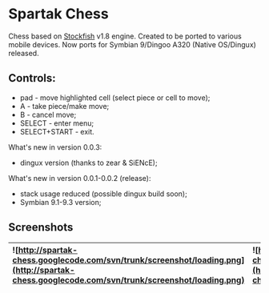 # Spartak Chess #
Chess based on [Stockfish](http://en.wikipedia.org/wiki/Stockfish_(chess)) v1.8 engine.
Created to be ported to various mobile devices.
Now ports for Symbian 9/Dingoo A320 (Native OS/Dingux) released.

## Controls: ##
  * pad - move highlighted cell (select piece or cell to move);
  * A - take piece/make move;
  * B - cancel move;
  * SELECT - enter menu;
  * SELECT+START - exit.

What's new in version 0.0.3:
  * dingux version (thanks to zear & SiENcE);

What's new in version 0.0.1-0.0.2 (release):
  * stack usage reduced (possible dingux build soon);
  * Symbian 9.1-9.3 version;

## Screenshots ##
| ![http://spartak-chess.googlecode.com/svn/trunk/screenshot/loading.png](http://spartak-chess.googlecode.com/svn/trunk/screenshot/loading.png) | ![http://spartak-chess.googlecode.com/svn/trunk/screenshot/menu.png](http://spartak-chess.googlecode.com/svn/trunk/screenshot/menu.png) |
|:----------------------------------------------------------------------------------------------------------------------------------------------|:----------------------------------------------------------------------------------------------------------------------------------------|
